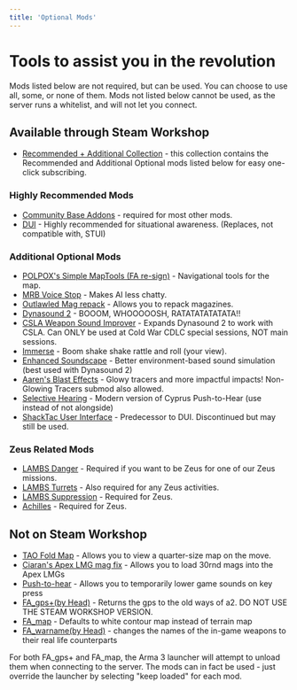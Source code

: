 ```yaml
---
title: 'Optional Mods'
---
```


# Tools to assist you in the revolution

Mods listed below are not required, but can be used. You can choose to use all, some, or none of them. Mods not listed below cannot be used, as the server runs a whitelist, and will not let you connect.

## Available through Steam Workshop

- [Recommended + Additional Collection](https://steamcommunity.com/sharedfiles/filedetails/?id=2855984357) - this collection contains the Recommended and Additional Optional mods listed below for easy one-click subscribing.

### Highly Recommended Mods

- [Community Base Addons](http://steamcommunity.com/sharedfiles/filedetails/?id=450814997) - required for most other mods.
- [DUI](https://steamcommunity.com/sharedfiles/filedetails/?id=1638341685) - Highly recommended for situational awareness. (Replaces, not compatible with, STUI)

### Additional Optional Mods

- [POLPOX's Simple MapTools (FA re-sign)](https://steamcommunity.com/sharedfiles/filedetails/?id=2784014003) - Navigational tools for the map.
- [MRB Voice Stop](http://steamcommunity.com/sharedfiles/filedetails/?id=876991445) - Makes AI less chatty.
- [Outlawled Mag repack](https://steamcommunity.com/sharedfiles/filedetails/?id=1593431569) - Allows you to repack magazines.
- [Dynasound 2](http://steamcommunity.com/sharedfiles/filedetails/?id=825181638) - BOOOM, WHOOOOOSH, RATATATATATATA!!
- [CSLA Weapon Sound Improver](https://steamcommunity.com/sharedfiles/filedetails/?id=2886449650) - Expands Dynasound 2 to work with CSLA. Can ONLY be used at Cold War CDLC special sessions, NOT main sessions.
- [Immerse](https://steamcommunity.com/sharedfiles/filedetails/?id=825172265) - Boom shake shake rattle and roll (your view).
- [Enhanced Soundscape](https://steamcommunity.com/sharedfiles/filedetails/?id=825179978) - Better environment-based sound simulation (best used with Dynasound 2)
- [Aaren's Blast Effects](https://steamcommunity.com/sharedfiles/filedetails/?id=2424322922) - Glowy tracers and more impactful impacts! Non-Glowing Tracers submod also allowed.
- [Selective Hearing](https://steamcommunity.com/sharedfiles/filedetails/?id=1240323575) - Modern version of Cyprus Push-to-Hear (use instead of not alongside)
- [ShackTac User Interface](http://steamcommunity.com/sharedfiles/filedetails/?id=498740884) - Predecessor to DUI. Discontinued but may still be used.

### Zeus Related Mods

- [LAMBS Danger](https://steamcommunity.com/sharedfiles/filedetails/?id=1858075458) - Required if you want to be Zeus for one of our Zeus missions.
- [LAMBS Turrets](https://steamcommunity.com/sharedfiles/filedetails/?id=1862208264) - Also required for any Zeus activities.
- [LAMBS Suppression](https://steamcommunity.com/sharedfiles/filedetails/?id=1808238502) - Required for Zeus.
- [Achilles](https://steamcommunity.com/sharedfiles/filedetails/?id=723217262) - Required for Zeus.

## Not on Steam Workshop

- [TAO Fold Map](https://www.mediafire.com/file/jwficnehg3exy3j/%2540tao_foldmap_a3.zip/file) - Allows you to view a quarter-size map on the move.
- [Ciaran's Apex LMG mag fix](https://drive.google.com/file/d/0B1kTIqHeIfLHclFxYWRQcm5EVFE/view) - Allows you to load 30rnd mags into the Apex LMGs
- [Push-to-hear](http://forums.bistudio.com/showthread.php?183780-Cyprus-Push-toHear) - Allows you to temporarily lower game sounds on key press
- [FA_gps+(by Head)](http://www.mediafire.com/download/2p4kctz63vht3pg/%40FA_gps%2B.zip) - Returns the gps to the old ways of a2. DO NOT USE THE STEAM WORKSHOP VERSION.
- [FA_map](http://www.mediafire.com/download/10369605ehriupe/@FA_map.zip) - Defaults to white contour map instead of terrain map
- [FA_warname(by Head)](http://bit.ly/1eGUPuL) - changes the names of the in-game weapons to their real life counterparts

For both FA_gps+ and FA_map, the Arma 3 launcher will attempt to unload them when connecting to the server. The mods can in fact be used - just override the launcher by selecting "keep loaded" for each mod.
